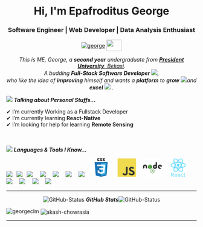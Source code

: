 <h1 align="center">Hi, I'm Epafroditus George</h1>
<h3 align="center">Software Engineer | Web Developer | Data Analysis Enthusiast</h3>
<p align="center">
<a href="https://www.linkedin.com/in/epafroditus-george-5b66bb1b7/" target="blank"><img align="center" src="https://cdn.jsdelivr.net/npm/simple-icons@3.0.1/icons/linkedin.svg" alt="george" height="30" width="40" /></a>
<a href = "mailto: cavidjaja@gmail.com"><img align="center" src="https://simpleicons.org/icons/gmail.svg" height="30" width="40" /></a>
</p>


<p align="center">
  <em>
    This is ME, George, a <b>second year</b> undergraduate from <a href="https://www.president.ac.id/"> <b>President University</b>, Bekasi</a>. <br>
    A budding <b>Full-Stack Software Developer</b> <img src="https://github.com/TheDudeThatCode/TheDudeThatCode/blob/master/Assets/Developer.gif" width="30px">,<br>who like
   the idea of <b>improving</b> himself and wants a <b>platform</b> to 
    <b>grow</b> <img src="https://github.com/TheDudeThatCode/TheDudeThatCode/blob/master/Assets/Rocket.gif" width="18px">and 
    <b>excel</b> <img src="https://github.com/TheDudeThatCode/TheDudeThatCode/blob/master/Assets/Medal.gif" width="20px">&nbsp.
  </em> 

</p>



<img src="https://media.giphy.com/media/ObNTw8Uzwy6KQ/giphy.gif" width="30px">&nbsp;***Talking about Personal Stuffs...***

✔ I’m currently Working as a Fullstack Developer<br>
✔ I’m currently learning **React-Native** <br>
✔ I’m looking for help for learning **Remote Sensing**<br>
<br><br>
 
<img src="https://media.giphy.com/media/ObNTw8Uzwy6KQ/giphy.gif" width="30px">&nbsp;***Languages & Tools I Know...***
<p align="left">
  <code><img height="50" src="https://cdn.iconscout.com/icon/free/png-256/laravel-226015.png"></code>
  <code> <img height="50" src="https://github.com/uannabi/-/blob/master/resource/python-icon.svg"></code>
  <code> <img height="50" src="https://github.com/uannabi/-/blob/master/resource/dj.svg"> </code>
  <code> <img height="50" src="https://github.com/uannabi/-/blob/master/resource/jp.svg"> </code>
  <code> <img height="50" src="https://github.com/uannabi/-/blob/master/resource/docker-ar21.svg"> </code>
  <code> <img height="50" src="https://github.com/uannabi/-/blob/master/resource/other/mongodb-ar21.svg"> </code>
  <code> <img height="50" src="https://github.com/uannabi/-/blob/master/resource/other/mysql-ar21.svg"> </code>
  <code> <img height="50" src="https://raw.githubusercontent.com/devicons/devicon/master/icons/css3/css3-original-wordmark.svg"> </code>
  <code> <img height="50" src="https://raw.githubusercontent.com/devicons/devicon/master/icons/javascript/javascript-original.svg"> </code>
  <code> <img height="50" src="https://raw.githubusercontent.com/devicons/devicon/master/icons/nodejs/nodejs-original-wordmark.svg"> </code>
  <code> <img height="50" src="https://raw.githubusercontent.com/devicons/devicon/master/icons/react/react-original-wordmark.svg"> </code>
  <code> <img height="40" src="https://www.php.net/images/logos/new-php-logo.svg"> </code>
  <code> <img height="50" src="https://iconape.com/wp-content/files/sh/51404/svg/c--4.svg"> </code>
  <code> <img height="50" src="https://cdn.iconscout.com/icon/free/png-256/java-60-1174953.png"> </code>
  <code> <img height="40" src="https://docs.vuejs.id//images/logo.png"> </code>
  

  <hr>
  <p align="center">
 <img src="https://media.giphy.com/media/8UHRm5oY4k4FDxq5QG/giphy.gif" width="30px" alt="GitHub-Status"/>&nbsp;<i><b>GitHub Stats</b></i><img src="https://media.giphy.com/media/8UHRm5oY4k4FDxq5QG/giphy.gif" width="30px" alt="GitHub-Status"/></p>
<p><img align="left" src="https://github-readme-stats.vercel.app/api/top-langs/?username=georgeclm&langs_count=6&theme=tokyonight&layout=compact" alt="georgeclm" /></p>

<p>&nbsp;<img align="center" src="https://github-readme-stats.vercel.app/api?username=georgeclm&show_icons=true&theme=tokyonight&line_height=27" alt="akash-chowrasia" width="410" /></p>

<hr>

